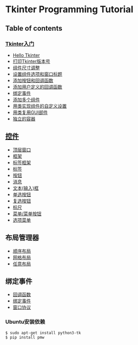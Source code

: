 #  Tkinter Programming Tutorial

## Table of contents

### [Tkinter入门](getting_started)
- [Hello Tkinter](getting_started/hello)
- [打印Tkinter版本号](getting_started/version)
- [组件尺寸调整](getting_started/widget_resizing)
- [设置组件选项和窗口标题](getting_started/widget_options_and_window_titles)
- [添加按钮和回调函数](getting_started/buttons_and_callbacks)
- [添加用户定义的回调函数](getting_started/user_defined_callback_handlers)
- [绑定事件](getting_started/binding_events)
- [添加多个组件](getting_started/adding_multiple_widgets)
- [用类实现组件的自定义设置](getting_started/customizing_widgets_with_classes)
- [用类复用GUI部件](getting_started/reusable_gui_components_with_classes)
- [独立的容器](getting_started/standalone_container_classes)

## [控件](widgets)
- [顶层窗口](widgets/Toplevel)
- [框架](widgets/Frame)
- [标签框架](widgets/LabelFrame)
- [标签](widgets/Label)
- [按钮](widgets/Button)
- [消息](widgets/Message)
- [文本(输入)框](widgets/Entry)
- [单选按钮](widgets/Radiobutton)
- [复选按钮](widgets/Checkbutton)
- [标尺](widgets/Scale)
- [菜单/菜单按钮](widgets/Menu_Menubutton)
- [选项菜单](widgets/OptionMenu)

## 布局管理器
- [顺序布局](layout_manager/pack)
- [网格布局](layout_manager/grid)
- [任意布局](layout_manager/place)

## 绑定事件
- [回调函数](binding_events/command)
- [绑定事件](binding_events/bind)
- [窗口协议](binding_events/protocol)

### Ubuntu安装依赖
```
$ sudo apt-get install python3-tk
$ pip install pmw
```

